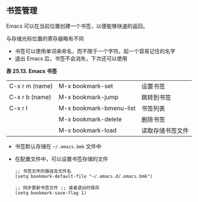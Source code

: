 ## 书签管理

Emacs 可以在当前位置创建一个书签，以便能够快速的返回。

与存储光标位置的寄存器略有不同  
- 书签可以使用单词来命名，而不限于一个字符。起一个容易记住的名字
- 退出 Emacs 后，书签不会消失，下次还可以使用

**表 25.13. Emacs 书签**

|                |                         |                  |
|----------------|-------------------------|------------------|
| C-x r m (name) | M-x bookmark-set        | 设置书签         |
| C-x r b (name) | M-x bookmark-jump       | 跳转到书签       |
| C-x r l        | M-x bookmark-bmenu-list | 书签列表         |
|                | M-x bookmark-delete     | 删除书签         |
|                | M-x bookmark-load       | 读取存储书签文件 |

- 书签默认存储在 `~/.emacs.bmk` 文件中

- 在配置文件中，可以设置书签存储的文件

  ```shell
  ;; 书签文件的路径及文件名
  (setq bookmark-default-file "~/.emacs.d/.emacs.bmk")

  ;; 同步更新书签文件 ;; 或者退出时保存
  (setq bookmark-save-flag 1)

  ```
